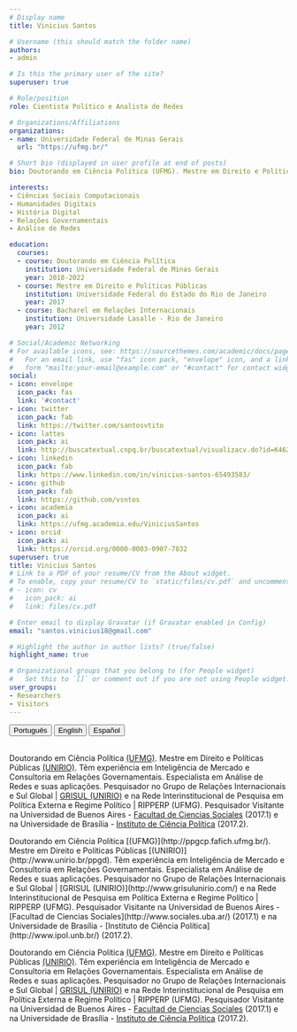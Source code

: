 ```yaml
---
# Display name
title: Vinicius Santos

# Username (this should match the folder name)
authors:
- admin

# Is this the primary user of the site?
superuser: true

# Role/position
role: Cientista Político e Analista de Redes

# Organizations/Affiliations
organizations:
- name: Universidade Federal de Minas Gerais
  url: "https://ufmg.br/"

# Short bio (displayed in user profile at end of posts)
bio: Doutorando em Ciência Política (UFMG). Mestre em Direito e Políticas Públicas (UNIRIO). Têm experiência em Inteligência de Mercado e Consultoria em Relações Governamentais. Especialista em Análise de Redes e suas aplicações..

interests:
- Ciências Sociais Computacionais
- Humanidades Digitais
- História Digital
- Relações Governamentais
- Análise de Redes

education:
  courses:
  - course: Doutorando em Ciência Política
    institution: Universidade Federal de Minas Gerais
    year: 2018-2022
  - course: Mestre em Direito e Políticas Públicas
    institution: Universidade Federal do Estado do Rio de Janeiro
    year: 2017
  - course: Bacharel em Relações Internacionais
    institution: Universidade Lasalle - Rio de Janeiro
    year: 2012

# Social/Academic Networking
# For available icons, see: https://sourcethemes.com/academic/docs/page-builder/#icons
#   For an email link, use "fas" icon pack, "envelope" icon, and a link in the
#   form "mailto:your-email@example.com" or "#contact" for contact widget.
social:
- icon: envelope
  icon_pack: fas
  link: '#contact'
- icon: twitter
  icon_pack: fab
  link: https://twitter.com/santosvtito
- icon: lattes
  icon_pack: ai
  link: http://buscatextual.cnpq.br/buscatextual/visualizacv.do?id=K4629758Z1
- icon: linkedin
  icon_pack: fab
  link: https://www.linkedin.com/in/vinicius-santos-65493583/
- icon: github
  icon_pack: fab
  link: https://github.com/vsntos
- icon: academia
  icon_pack: ai
  link: https://ufmg.academia.edu/ViniciusSantos
- icon: orcid
  icon_pack: ai
  link: https://orcid.org/0000-0003-0907-7832
superuser: true
title: Vinicius Santos
# Link to a PDF of your resume/CV from the About widget.
# To enable, copy your resume/CV to `static/files/cv.pdf` and uncomment the lines below.
# - icon: cv
#   icon_pack: ai
#   link: files/cv.pdf

# Enter email to display Gravatar (if Gravatar enabled in Config)
email: "santos.vinicius18@gmail.com"

# Highlight the author in author lists? (true/false)
highlight_name: true

# Organizational groups that you belong to (for People widget)
#   Set this to `[]` or comment out if you are not using People widget.
user_groups:
- Researchers
- Visitors
---
```


<div id="myGroup">
<button class="btn btn-primary" data-toggle="collapse" data-target="#portugues"><i class="icon-chevron-right"></i> Português </button>
<button class="btn btn-primary" data-toggle="collapse" data-target="#ingles"><i class="icon-chevron-right"></i> English</button>
<button class="btn btn-primary" data-toggle="collapse" data-target="#espanhol"><i class="icon-chevron-right"></i> Español</button>
<br> <br>
<div class="accordion-group">
    <div class="collapse show" id="portugues"  data-parent="#myGroup">
          <div class="card card-body">
  
Doutorando em Ciência Política [(UFMG)](http://ppgcp.fafich.ufmg.br/). Mestre em Direito e Políticas Públicas [(UNIRIO)](http://www.unirio.br/ppgd). Têm experiência em Inteligência de Mercado e Consultoria em Relações Governamentais. Especialista em Análise de Redes e suas aplicações. Pesquisador no Grupo de Relações Internacionais e Sul Global | [GRISUL (UNIRIO)](http://www.grisulunirio.com/) e na Rede Interinstitucional de Pesquisa em Política Externa e Regime Político | RIPPERP (UFMG). Pesquisador Visitante na Universidad de Buenos Aires - [Facultad de Ciencias Sociales](http://www.sociales.uba.ar/) (2017.1) e na Universidade de Brasília - [Instituto de Ciência Política](http://www.ipol.unb.br/) (2017.2).

  </div>
    </div>

   <div class="collapse indent" id="ingles"  data-parent="#myGroup">
 <div class="card card-body">
Doutorando em Ciência Política [(UFMG)](http://ppgcp.fafich.ufmg.br/). Mestre em Direito e Políticas Públicas [(UNIRIO)](http://www.unirio.br/ppgd). Têm experiência em Inteligência de Mercado e Consultoria em Relações Governamentais. Especialista em Análise de Redes e suas aplicações. Pesquisador no Grupo de Relações Internacionais e Sul Global | [GRISUL (UNIRIO)](http://www.grisulunirio.com/) e na Rede Interinstitucional de Pesquisa em Política Externa e Regime Político | RIPPERP (UFMG). Pesquisador Visitante na Universidad de Buenos Aires - [Facultad de Ciencias Sociales](http://www.sociales.uba.ar/) (2017.1) e na Universidade de Brasília - [Instituto de Ciência Política](http://www.ipol.unb.br/) (2017.2).


  </div>
   </div>

   <div class="collapse" id="espanhol"  data-parent="#myGroup">
        <div class="card card-body">

Doutorando em Ciência Política [(UFMG)](http://ppgcp.fafich.ufmg.br/). Mestre em Direito e Políticas Públicas [(UNIRIO)](http://www.unirio.br/ppgd). Têm experiência em Inteligência de Mercado e Consultoria em Relações Governamentais. Especialista em Análise de Redes e suas aplicações. Pesquisador no Grupo de Relações Internacionais e Sul Global | [GRISUL (UNIRIO)](http://www.grisulunirio.com/) e na Rede Interinstitucional de Pesquisa em Política Externa e Regime Político | RIPPERP (UFMG). Pesquisador Visitante na Universidad de Buenos Aires - [Facultad de Ciencias Sociales](http://www.sociales.uba.ar/) (2017.1) e na Universidade de Brasília - [Instituto de Ciência Política](http://www.ipol.unb.br/) (2017.2).


  </div>
   </div>
</div>
